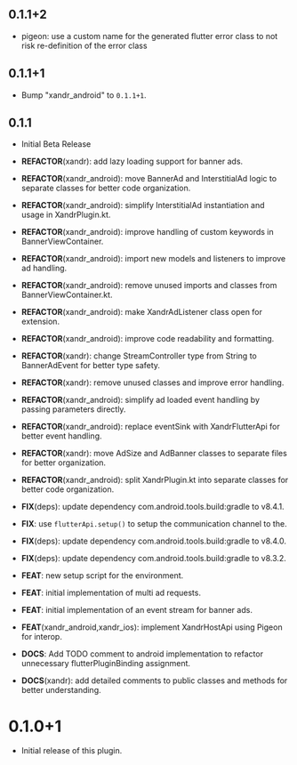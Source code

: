 ## 0.1.1+2

 - pigeon: use a custom name for the generated flutter error class to not risk re-definition of the error class

## 0.1.1+1

 - Bump "xandr_android" to `0.1.1+1`.

## 0.1.1

 - Initial Beta Release

 - **REFACTOR**(xandr): add lazy loading support for banner ads.
 - **REFACTOR**(xandr_android): move BannerAd and InterstitialAd logic to separate classes for better code organization.
 - **REFACTOR**(xandr_android): simplify InterstitialAd instantiation and usage in XandrPlugin.kt.
 - **REFACTOR**(xandr_android): improve handling of custom keywords in BannerViewContainer.
 - **REFACTOR**(xandr_android): import new models and listeners to improve ad handling.
 - **REFACTOR**(xandr_android): remove unused imports and classes from BannerViewContainer.kt.
 - **REFACTOR**(xandr_android): make XandrAdListener class open for extension.
 - **REFACTOR**(xandr_android): improve code readability and formatting.
 - **REFACTOR**(xandr): change StreamController type from String to BannerAdEvent for better type safety.
 - **REFACTOR**(xandr): remove unused classes and improve error handling.
 - **REFACTOR**(xandr_android): simplify ad loaded event handling by passing parameters directly.
 - **REFACTOR**(xandr_android): replace eventSink with XandrFlutterApi for better event handling.
 - **REFACTOR**(xandr): move AdSize and AdBanner classes to separate files for better organization.
 - **REFACTOR**(xandr_android): split XandrPlugin.kt into separate classes for better code organization.
 - **FIX**(deps): update dependency com.android.tools.build:gradle to v8.4.1.
 - **FIX**: use `flutterApi.setup()` to setup the communication channel to the.
 - **FIX**(deps): update dependency com.android.tools.build:gradle to v8.4.0.
 - **FIX**(deps): update dependency com.android.tools.build:gradle to v8.3.2.
 - **FEAT**: new setup script for the environment.
 - **FEAT**: initial implementation of multi ad requests.
 - **FEAT**: initial implementation of an event stream for banner ads.
 - **FEAT**(xandr_android,xandr_ios): implement XandrHostApi using Pigeon for interop.
 - **DOCS**: Add TODO comment to android implementation to refactor unnecessary flutterPluginBinding assignment.
 - **DOCS**(xandr): add detailed comments to public classes and methods for better understanding.

# 0.1.0+1

- Initial release of this plugin.